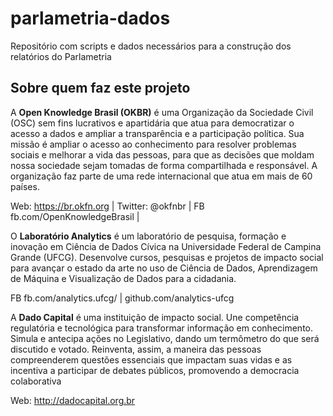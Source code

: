 # parlametria-dados
Repositório com scripts e dados necessários para a construção dos relatórios do Parlametria

## Sobre quem faz este projeto
A **Open Knowledge Brasil (OKBR)** é uma Organização da Sociedade Civil (OSC) sem fins lucrativos e apartidária que atua para democratizar o acesso a dados e ampliar a  transparência e a participação política. Sua missão é ampliar o acesso ao conhecimento para resolver problemas sociais e melhorar a vida das pessoas, para que as decisões que moldam nossa sociedade sejam tomadas de forma compartilhada e responsável. A organização faz parte de uma rede internacional que atua em mais de 60 países. 

Web: https://br.okfn.org | Twitter: @okfnbr  | FB fb.com/OpenKnowledgeBrasil |

O **Laboratório Analytics** é um laboratório de pesquisa, formação e inovação em Ciência de Dados Cívica na Universidade Federal de Campina Grande (UFCG). Desenvolve cursos, pesquisas e projetos de impacto social para avançar o estado da arte no uso de Ciência de Dados, Aprendizagem de Máquina e Visualização de Dados para a cidadania.

FB fb.com/analytics.ufcg/  | github.com/analytics-ufcg  

A **Dado Capital** é uma instituição de impacto social. Une competência regulatória e tecnológica para transformar informação em conhecimento. Simula e antecipa ações no Legislativo, dando um termômetro do que será discutido e votado. Reinventa, assim, a maneira das pessoas compreenderem questões essenciais que impactam suas vidas e as incentiva a participar de debates públicos, promovendo a democracia colaborativa

Web: http://dadocapital.org.br 
